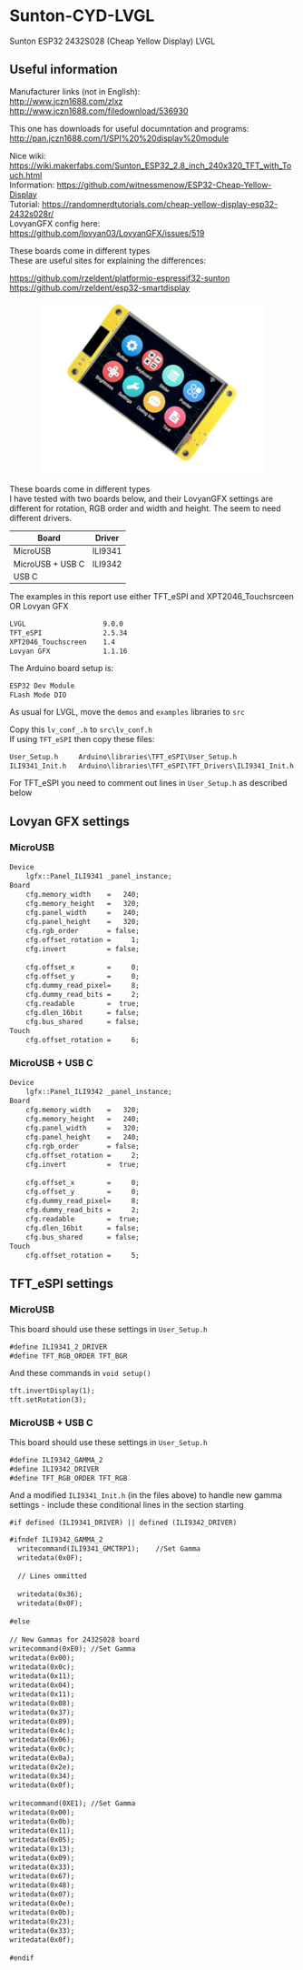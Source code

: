 # Sunton-CYD-LVGL
Sunton  ESP32 2432S028 (Cheap Yellow Display) LVGL

## Useful information

Manufacturer links (not in English):   
http://www.jczn1688.com/zlxz    
http://www.jczn1688.com/filedownload/536930    

This one has downloads for useful documntation and programs:    
http://pan.jczn1688.com/1/SPI%20%20display%20module  
     
Nice wiki:     https://wiki.makerfabs.com/Sunton_ESP32_2.8_inch_240x320_TFT_with_Touch.html   
Information:   https://github.com/witnessmenow/ESP32-Cheap-Yellow-Display    
Tutorial:      https://randomnerdtutorials.com/cheap-yellow-display-esp32-2432s028r/    
LovyanGFX config here: https://github.com/lovyan03/LovyanGFX/issues/519   

These boards come in different types   
These are useful sites for explaining the differences:   

https://github.com/rzeldent/platformio-espressif32-sunton    
https://github.com/rzeldent/esp32-smartdisplay    

<p align="center">
  <img src="https://github.com/paulhamsh/Sunton-CYD-LVGL/blob/main/sunton_esp32_2432S028.jpg" width="400" title="Sunton 2432S028 (Cheap Yellow Display)">
</p>

These boards come in different types   
I have tested with two boards below, and their LovyanGFX settings are different for rotation, RGB order and width and height.    The seem to need different drivers.   

| Board            | Driver  |    
|------------------|---------|   
| MicroUSB         | ILI9341 |   
| MicroUSB + USB C | ILI9342 |   
| USB C            |         |   

The examples in this report use either TFT_eSPI and XPT2046_Touchsrceen OR Lovyan GFX    

```
LVGL                   9.0.0
TFT_eSPI               2.5.34
XPT2046_Touchscreen    1.4
Lovyan GFX             1.1.16
```

The Arduino board setup is:
```
ESP32 Dev Module
FLash Mode DIO
```

As usual for LVGL, move the ```demos``` and ```examples``` libraries to ```src```    

Copy this ```lv_conf_.h``` to ```src\lv_conf.h```    
If using ```TFT_eSPI``` then copy these files:
```
User_Setup.h     Arduino\libraries\TFT_eSPI\User_Setup.h
ILI9341_Init.h   Arduino\libraries\TFT_eSPI\TFT_Drivers\ILI9341_Init.h
```

For TFT_eSPI you need to comment out lines in ```User_Setup.h``` as described below    

## Lovyan GFX settings

### MicroUSB
```
Device
    lgfx::Panel_ILI9341 _panel_instance;
Board
    cfg.memory_width    =   240;
    cfg.memory_height   =   320;
    cfg.panel_width     =   240;
    cfg.panel_height    =   320;
    cfg.rgb_order       = false;
    cfg.offset_rotation =     1;
    cfg.invert          = false;

    cfg.offset_x        =     0;
    cfg.offset_y        =     0;
    cfg.dummy_read_pixel=     8;
    cfg.dummy_read_bits =     2;
    cfg.readable        =  true;
    cfg.dlen_16bit      = false;
    cfg.bus_shared      = false;
Touch
    cfg.offset_rotation =     6;
```

### MicroUSB + USB C
```
Device
    lgfx::Panel_ILI9342 _panel_instance;
Board
    cfg.memory_width    =   320;
    cfg.memory_height   =   240;
    cfg.panel_width     =   320;
    cfg.panel_height    =   240;
    cfg.rgb_order       = false;
    cfg.offset_rotation =     2; 
    cfg.invert          =  true; 

    cfg.offset_x        =     0;
    cfg.offset_y        =     0;
    cfg.dummy_read_pixel=     8;
    cfg.dummy_read_bits =     2;
    cfg.readable        =  true;
    cfg.dlen_16bit      = false;
    cfg.bus_shared      = false;
Touch
    cfg.offset_rotation =     5;
```
## TFT_eSPI settings

### MicroUSB   

This board should use these settings in ```User_Setup.h```   
```
#define ILI9341_2_DRIVER
#define TFT_RGB_ORDER TFT_BGR  
```

And these commands in ```void setup()```    
```
tft.invertDisplay(1);
tft.setRotation(3);
```

### MicroUSB + USB C

This board should use these settings in ```User_Setup.h```   
```
#define ILI9342_GAMMA_2
#define ILI9342_DRIVER
#define TFT_RGB_ORDER TFT_RGB  
```

And a modified ```ILI9341_Init.h``` (in the files above) to handle new gamma settings - include these conditional lines in the section starting
```
#if defined (ILI9341_DRIVER) || defined (ILI9342_DRIVER)
```

```
#ifndef ILI9342_GAMMA_2
  writecommand(ILI9341_GMCTRP1);    //Set Gamma
  writedata(0x0F);

  // Lines ommitted

  writedata(0x36);
  writedata(0x0F);

#else

// New Gammas for 2432S028 board
writecommand(0xE0); //Set Gamma
writedata(0x00);
writedata(0x0c);
writedata(0x11);
writedata(0x04);
writedata(0x11);
writedata(0x08);
writedata(0x37);
writedata(0x89);
writedata(0x4c);
writedata(0x06);
writedata(0x0c);
writedata(0x0a);
writedata(0x2e);
writedata(0x34);
writedata(0x0f);

writecommand(0XE1); //Set Gamma
writedata(0x00);
writedata(0x0b);
writedata(0x11);
writedata(0x05);
writedata(0x13);
writedata(0x09);
writedata(0x33);
writedata(0x67);
writedata(0x48);
writedata(0x07);
writedata(0x0e);
writedata(0x0b);
writedata(0x23);
writedata(0x33);
writedata(0x0f);

#endif
```






